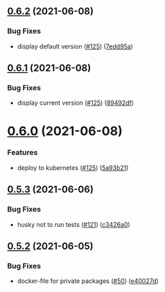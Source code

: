 ## [0.6.2](https://github.com/EddieHubCommunity/api/compare/v0.6.1...v0.6.2) (2021-06-08)


### Bug Fixes

* display default version ([#125](https://github.com/EddieHubCommunity/api/issues/125)) ([7edd95a](https://github.com/EddieHubCommunity/api/commit/7edd95ac597bdaf16ea4136fa5d2ed0b0ce497c2))



## [0.6.1](https://github.com/EddieHubCommunity/api/compare/v0.6.0...v0.6.1) (2021-06-08)


### Bug Fixes

* display current version ([#125](https://github.com/EddieHubCommunity/api/issues/125)) ([89492df](https://github.com/EddieHubCommunity/api/commit/89492dfaf45885546655662f85e6abe18b563099))



# [0.6.0](https://github.com/EddieHubCommunity/api/compare/v0.5.3...v0.6.0) (2021-06-08)


### Features

* deploy to kubernetes ([#125](https://github.com/EddieHubCommunity/api/issues/125)) ([5a93b21](https://github.com/EddieHubCommunity/api/commit/5a93b216bf8da1499302872e7939eefdb00ac73b))



## [0.5.3](https://github.com/EddieHubCommunity/api/compare/v0.5.2...v0.5.3) (2021-06-06)


### Bug Fixes

* husky not to run tests ([#121](https://github.com/EddieHubCommunity/api/issues/121))  ([c3426a0](https://github.com/EddieHubCommunity/api/commit/c3426a03355d0a51b9c99891f252e48417b65612))



## [0.5.2](https://github.com/EddieHubCommunity/api/compare/v0.5.1...v0.5.2) (2021-06-05)


### Bug Fixes

* docker-file for private packages ([#50](https://github.com/EddieHubCommunity/api/issues/50)) ([e40027d](https://github.com/EddieHubCommunity/api/commit/e40027dfde761903be03aaac4fc8605a9cb87eca))



